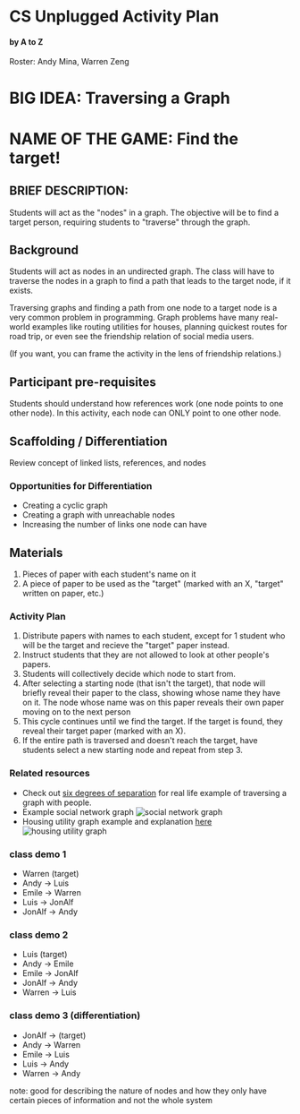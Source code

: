 # CS Unplugged Activity Plan
#### by A to Z
Roster: Andy Mina, Warren Zeng

# BIG IDEA: Traversing a Graph
# NAME OF THE GAME: Find the target!
## BRIEF DESCRIPTION:   
Students will act as the "nodes" in a graph. The objective will be to find a target person, requiring students to "traverse" through the graph. 

## Background

Students will act as nodes in an undirected graph. The class will have to traverse the nodes in a graph to find a path that leads to the target node, if it exists. 

Traversing graphs and finding a path from one node to a target node is a very common problem in programming. Graph problems have many real-world examples like routing utilities for houses, planning quickest routes for road trip, or even see the friendship relation of social media users.

(If you want, you can frame the activity in the lens of friendship relations.)

## Participant pre-requisites
Students should understand how references work (one node points to one other node). In this activity, each node can ONLY point to one other node.

## Scaffolding / Differentiation
Review concept of linked lists, references, and nodes

### Opportunities for Differentiation
 - Creating a cyclic graph
 - Creating a graph with unreachable nodes
 - Increasing the number of links one node can have

## Materials
1. Pieces of paper with each student's name on it
2. A piece of paper to be used as the "target" (marked with an X, "target" written on paper, etc.)


### Activity Plan
1. Distribute papers with names to each student, except for 1 student who will be the target and recieve the "target" paper instead. 
2. Instruct students that they are not allowed to look at other people's papers.
3. Students will collectively decide which node to start from. 
4. After selecting a starting node (that isn't the target), that node will briefly reveal their paper to the class, showing whose name they have on it. The node whose name was on this paper reveals their own paper moving on to the next person
5. This cycle continues until we find the target. If the target is found, they reveal their target paper (marked with an X). 
6. If the entire path is traversed and doesn't reach the target, have students select a new starting node and repeat from step 3.


### Related resources
* Check out [six degrees of separation](https://en.wikipedia.org/wiki/Six_degrees_of_separation) for real life example of traversing a graph with people.
* Example social network graph ![social network graph](https://i.stack.imgur.com/rzkm6.png)
* Housing utility graph example and explanation [here](https://en.wikipedia.org/wiki/Three_utilities_problem) ![housing utility graph](https://hips.hearstapps.com/hmg-prod/images/pmx030121coldeepmath-002-1614612780.jpg)

### class demo 1
- Warren (target)
- Andy -> Luis
- Emile -> Warren
- Luis -> JonAlf
- JonAlf -> Andy

### class demo 2
- Luis (target)
- Andy -> Emile
- Emile -> JonAlf
- JonAlf -> Andy
- Warren -> Luis

### class demo 3 (differentiation)
- JonAlf -> (target)
- Andy -> Warren
- Emile -> Luis
- Luis -> Andy
- Warren -> Andy


note: good for describing the nature of nodes and how they only have certain pieces of information and not the whole system













